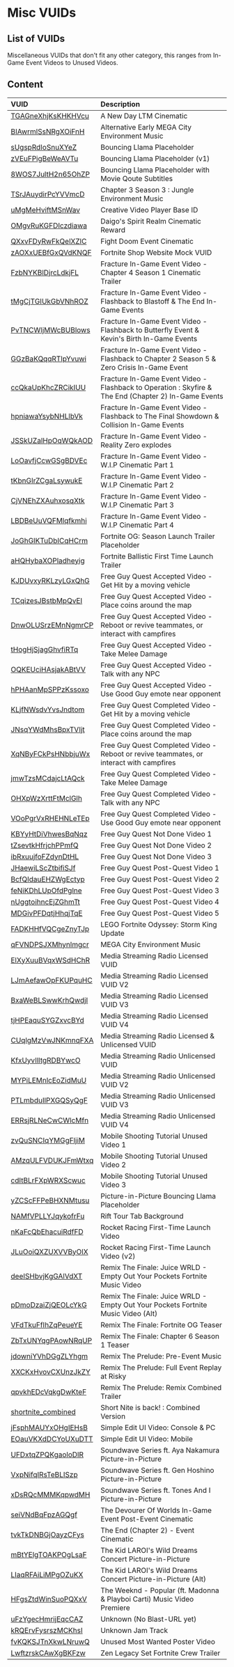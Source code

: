 # Misc VUIDs

## List of VUIDs

Miscellaneous VUIDs that don't fit any other category, this ranges from In-Game Event Videos to Unused Videos.

## Content

| VUID                                                 | Description                                                                                          |
| :--------------------------------------------------- | :--------------------------------------------------------------------------------------------------- |
| [TGAGneXhjKsKHKHVcu](blurls/TGAGneXhjKsKHKHVcu.json) | A New Day LTM Cinematic                                                                              |
| [BIAwrmlSsNRgXOiFnH](blurls/BIAwrmlSsNRgXOiFnH.json) | Alternative Early MEGA City Environment Music                                                        |
| [sUgspRdIoSnuXYeZ](blurls/sUgspRdIoSnuXYeZ.json)     | Bouncing Llama Placeholder                                                                           |
| [zVEuFPigBeWeAVTu](blurls/zVEuFPigBeWeAVTu.json)     | Bouncing Llama Placeholder (v1)                                                                      |
| [8WOS7JultH2n65OhZP](blurls/8WOS7JultH2n65OhZP.json) | Bouncing Llama Placeholder with Movie Qoute Subtitles                                                |
| [TSrJAuydirPcYVVmcD](blurls/TSrJAuydirPcYVVmcD.json) | Chapter 3 Season 3 : Jungle Environment Music                                                        |
| [uMgMeHviftMSnWav](blurls/uMgMeHviftMSnWav.json)     | Creative Video Player Base ID                                                                        |
| [OMgvRuKGFDIczdiawa](blurls/OMgvRuKGFDIczdiawa.json) | Daigo's Spirit Realm Cinematic Reward                                                                |
| [QXxvFDyRwFkQelXZlC](blurls/QXxvFDyRwFkQelXZlC.json) | Fight Doom Event Cinematic                                                                           |
| [zAOXxUEBfGxQVdKNQF](blurls/zAOXxUEBfGxQVdKNQF.json) | Fortnite Shop Website Mock VUID                                                                      |
| [FzbNYKBlDjrcLdkjFL](blurls/FzbNYKBlDjrcLdkjFL.json) | Fracture In-Game Event Video - Chapter 4 Season 1 Cinematic Trailer                                  |
| [tMgCjTGIUkGbVNhROZ](blurls/tMgCjTGIUkGbVNhROZ.json) | Fracture In-Game Event Video - Flashback to Blastoff & The End In-Game Events                        |
| [PvTNCWljMWcBUBlows](blurls/PvTNCWljMWcBUBlows.json) | Fracture In-Game Event Video - Flashback to Butterfly Event & Kevin's Birth In-Game Events           |
| [GGzBaKQqqRTlpYvuwi](blurls/GGzBaKQqqRTlpYvuwi.json) | Fracture In-Game Event Video - Flashback to Chapter 2 Season 5 & Zero Crisis In-Game Event           |
| [ccQkaUpKhcZRCikIUU](blurls/ccQkaUpKhcZRCikIUU.json) | Fracture In-Game Event Video - Flashback to Operation : Skyfire & The End (Chapter 2) In-Game Events |
| [hpniawaYsybNHLlbVk](blurls/hpniawaYsybNHLlbVk.json) | Fracture In-Game Event Video - Flashback to The Final Showdown & Collision In-Game Events            |
| [JSSkUZalHpOqWQkAOD](blurls/JSSkUZalHpOqWQkAOD.json) | Fracture In-Game Event Video - Reality Zero explodes                                                 |
| [LoOavfjCcwGSgBDVEc](blurls/LoOavfjCcwGSgBDVEc.json) | Fracture In-Game Event Video - W.I.P Cinematic Part 1                                                |
| [tKbnGIrZCgaLsywukE](blurls/tKbnGIrZCgaLsywukE.json) | Fracture In-Game Event Video - W.I.P Cinematic Part 2                                                |
| [CjVNEhZXAuhxosqXtk](blurls/CjVNEhZXAuhxosqXtk.json) | Fracture In-Game Event Video - W.I.P Cinematic Part 3                                                |
| [LBDBeUuVQFMlqfkmhi](blurls/LBDBeUuVQFMlqfkmhi.json) | Fracture In-Game Event Video - W.I.P Cinematic Part 4                                                |
| [JoGhGIKTuDbICqHCrm](blurls/JoGhGIKTuDbICqHCrm.json) | Fortnite OG: Season Launch Trailer Placeholder                                                       |
| [aHQHybaXOPladheyig](blurls/aHQHybaXOPladheyig.json) | Fortnite Ballistic First Time Launch Trailer                                                         |
| [KJDUvxyRKLzyLGxQhG](blurls/KJDUvxyRKLzyLGxQhG.json) | Free Guy Quest Accepted Video - Get Hit by a moving vehicle                                          |
| [TCqizesJBstbMpQvEI](blurls/TCqizesJBstbMpQvEI.json) | Free Guy Quest Accepted Video - Place coins around the map                                           |
| [DnwOLUSrzEMnNgmrCP](blurls/DnwOLUSrzEMnNgmrCP.json) | Free Guy Quest Accepted Video - Reboot or revive teammates, or interact with campfires               |
| [tHogHjSjagGhvfiRTq](blurls/tHogHjSjagGhvfiRTq.json) | Free Guy Quest Accepted Video - Take Melee Damage                                                    |
| [OQKEUciHAsjakABtVV](blurls/OQKEUciHAsjakABtVV.json) | Free Guy Quest Accepted Video - Talk with any NPC                                                    |
| [hPHAanMpSPPzKssoxo](blurls/hPHAanMpSPPzKssoxo.json) | Free Guy Quest Accepted Video - Use Good Guy emote near opponent                                     |
| [KLjfNWsdvYvsJndtom](blurls/KLjfNWsdvYvsJndtom.json) | Free Guy Quest Completed Video - Get Hit by a moving vehicle                                         |
| [JNsqYWdMhsBpxTVIjt](blurls/JNsqYWdMhsBpxTVIjt.json) | Free Guy Quest Completed Video - Place coins around the map                                          |
| [XqNByFCkPsHNbbjuWx](blurls/XqNByFCkPsHNbbjuWx.json) | Free Guy Quest Completed Video - Reboot or revive teammates, or interact with campfires              |
| [jmwTzsMCdajcLtAQck](blurls/jmwTzsMCdajcLtAQck.json) | Free Guy Quest Completed Video - Take Melee Damage                                                   |
| [OHXpWzXrttFtMclGlh](blurls/OHXpWzXrttFtMclGlh.json) | Free Guy Quest Completed Video - Talk with any NPC                                                   |
| [VOoPgrVxRHEHNLeTEp](blurls/VOoPgrVxRHEHNLeTEp.json) | Free Guy Quest Completed Video - Use Good Guy emote near opponent                                    |
| [KBYyHtDiVhwesBqNqz](blurls/KBYyHtDiVhwesBqNqz.json) | Free Guy Quest Not Done Video 1                                                                      |
| [tZsevtkHfrjchPPmfQ](blurls/tZsevtkHfrjchPPmfQ.json) | Free Guy Quest Not Done Video 2                                                                      |
| [ibRxuujfoFZdynDtHL](blurls/ibRxuujfoFZdynDtHL.json) | Free Guy Quest Not Done Video 3                                                                      |
| [JHaewiLScZtbifiSJf](blurls/JHaewiLScZtbifiSJf.json) | Free Guy Quest Post-Quest Video 1                                                                    |
| [BcfQIdauEHZWgEctyp](blurls/BcfQIdauEHZWgEctyp.json) | Free Guy Quest Post-Quest Video 2                                                                    |
| [feNiKDhLUpOfdPglne](blurls/feNiKDhLUpOfdPglne.json) | Free Guy Quest Post-Quest Video 3                                                                    |
| [nUggtoihncEjZGhmTt](blurls/nUggtoihncEjZGhmTt.json) | Free Guy Quest Post-Quest Video 4                                                                    |
| [MDGivPFDqtjHhqjTqE](blurls/MDGivPFDqtjHhqjTqE.json) | Free Guy Quest Post-Quest Video 5                                                                    |
| [FADKHHfVQCgeZnyTJp](blurls/FADKHHfVQCgeZnyTJp.json) | LEGO Fortnite Odyssey: Storm King Update                                                             |
| [qFVNDPSJXMhynlmgcr](blurls/qFVNDPSJXMhynlmgcr.json) | MEGA City Environment Music                                                                          |
| [ElXyXuuBVqxWSdHChR](blurls/ElXyXuuBVqxWSdHChR.json) | Media Streaming Radio Licensed VUID                                                                  |
| [LJmAefawOpFKUPquHC](blurls/LJmAefawOpFKUPquHC.json) | Media Streaming Radio Licensed VUID V2                                                               |
| [BxaWeBLSwwKrhQwdjI](blurls/BxaWeBLSwwKrhQwdjI.json) | Media Streaming Radio Licensed VUID V3                                                               |
| [tjHPEaquSYGZxvcBYd](blurls/tjHPEaquSYGZxvcBYd.json) | Media Streaming Radio Licensed VUID V4                                                               |
| [CUqlgMzVwJNKmnqFXA](blurls/CUqlgMzVwJNKmnqFXA.json) | Media Streaming Radio Licensed & Unlicensed VUID                                                     |
| [KfxUyvIlltgRDBYwcO](blurls/KfxUyvIlltgRDBYwcO.json) | Media Streaming Radio Unlicensed VUID                                                                |
| [MYPiLEMnlcEoZidMuU](blurls/MYPiLEMnlcEoZidMuU.json) | Media Streaming Radio Unlicensed VUID V2                                                             |
| [PTLmbduIlPXGQSyQgF](blurls/PTLmbduIlPXGQSyQgF.json) | Media Streaming Radio Unlicensed VUID V3                                                             |
| [ERRsjRLNeCwCWlcMfn](blurls/ERRsjRLNeCwCWlcMfn.json) | Media Streaming Radio Unlicensed VUID V4                                                             |
| [zvQuSNCIqYMGgFljiM](blurls/zvQuSNCIqYMGgFljiM.json) | Mobile Shooting Tutorial Unused Video 1                                                              |
| [AMzqULFVDUKJFmWtxq](blurls/AMzqULFVDUKJFmWtxq.json) | Mobile Shooting Tutorial Unused Video 2                                                              |
| [cdItBLrFXpWRXScwuc](blurls/cdItBLrFXpWRXScwuc.json) | Mobile Shooting Tutorial Unused Video 3                                                              |
| [yZCScFFPeBHXNMtusu](blurls/yZCScFFPeBHXNMtusu.json) | Picture-in-Picture Bouncing Llama Placeholder                                                        |
| [NAMfVPLLYJqykofrFu](blurls/NAMfVPLLYJqykofrFu.json) | Rift Tour Tab Background                                                                             |
| [nKaFcQbEhacuiRdfFD](blurls/nKaFcQbEhacuiRdfFD.json) | Rocket Racing First-Time Launch Video                                                                |
| [JLuOoiQXZUXVVByOlX](blurls/JLuOoiQXZUXVVByOlX.json) | Rocket Racing First-Time Launch Video (v2)                                                           |
| [deeISHbvjKgGAlVdXT](blurls/deeISHbvjKgGAlVdXT.json) | Remix The Finale: Juice WRLD - Empty Out Your Pockets Fortnite Music Video                           |
| [pDmoDzaiZjQEOLcYkG](blurls/pDmoDzaiZjQEOLcYkG.json) | Remix The Finale: Juice WRLD - Empty Out Your Pockets Fortnite Music Video (Alt)                     |
| [VFdTkuFfIhZqPeueYE](blurls/VFdTkuFfIhZqPeueYE.json) | Remix The Finale: Fortnite OG Teaser                                                                 |
| [ZbTxUNYqgPAowNRqUP](blurls/ZbTxUNYqgPAowNRqUP.json) | Remix The Finale: Chapter 6 Season 1 Teaser                                                          |
| [jdowniYVhDGgZLYhgm](blurls/jdowniYVhDGgZLYhgm.json) | Remix The Prelude: Pre-Event Music                                                                   |
| [XXCKxHvovCXUnzJkZY](blurls/XXCKxHvovCXUnzJkZY.json) | Remix The Prelude: Full Event Replay at Risky                                                        |
| [qpvkhEDcVqkgDwKteF](blurls/qpvkhEDcVqkgDwKteF.json) | Remix The Prelude: Remix Combined Trailer                                                            |
| [shortnite_combined](blurls/shortnite_combined.json) | Short Nite is back! : Combined Version                                                               |
| [jFsphMAUYxOHgIEHsB](blurls/jFsphMAUYxOHgIEHsB.json) | Simple Edit UI Video: Console & PC                                                                   |
| [EOauVKXdDCYoUXuDTT](blurls/EOauVKXdDCYoUXuDTT.json) | Simple Edit UI Video: Mobile                                                                         |
| [UFDxtqZPQKgaoloDlR](blurls/UFDxtqZPQKgaoloDlR.json) | Soundwave Series ft. Aya Nakamura Picture-in-Picture                                                 |
| [VxpNifqIRsTeBLISzp](blurls/VxpNifqIRsTeBLISzp.json) | Soundwave Series ft. Gen Hoshino Picture-in-Picture                                                  |
| [xDsRQcMMMKqpwdMH](blurls/xDsRQcMMMKqpwdMH.json)     | Soundwave Series ft. Tones And I Picture-in-Picture                                                  |
| [seiVNdBqFpzAGQgf](blurls/seiVNdBqFpzAGQgf.json)     | The Devourer Of Worlds In-Game Event Post-Event Cinematic                                            |
| [tvkTkDNBGjOayzCFys](blurls/tvkTkDNBGjOayzCFys.json) | The End (Chapter 2) - Event Cinematic                                                                |
| [mBtYElgTOAKPOgLsaF](blurls/mBtYElgTOAKPOgLsaF.json) | The Kid LAROI's Wild Dreams Concert Picture-in-Picture                                               |
| [LIaqRFAiLiMPgOZuKX](blurls/LIaqRFAiLiMPgOZuKX.json) | The Kid LAROI's Wild Dreams Concert Picture-in-Picture (Alt)                                         |
| [HFgsZtdWinSuoPQXxV](blurls/HFgsZtdWinSuoPQXxV.json) | The Weeknd - Popular (ft. Madonna & Playboi Carti) Music Video Premiere                              |
| [uFzYgecHmrijEqcCAZ](blurls/uFzYgecHmrijEqcCAZ.json) | Unknown (No Blast-URL yet)                                                                           |
| [kRQErvFysrszMCKhsI](blurls/kRQErvFysrszMCKhsI.json) | Unknown Jam Track                                                                                    |
| [fvKQKSJTnXkwLNruwQ](blurls/fvKQKSJTnXkwLNruwQ.json) | Unused Most Wanted Poster Video                                                                      |
| [LwftzrskCAwXgBKFzw](blurls/LwftzrskCAwXgBKFzw.json) | Zen Legacy Set Fortnite Crew Trailer                                                                 |